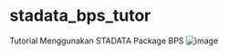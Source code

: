 # stadata_bps_tutor
Tutorial Menggunakan STADATA Package BPS
![image](https://github.com/syaerulid/stadata_bps_tutor/assets/119069839/4311c297-6062-42d1-ab5d-8819fe533db7)
